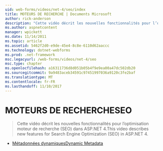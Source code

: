 ```yaml
---
uid: web-forms/videos/net-4/seo/index
title: MOTEURS DE RECHERCHE | Documents Microsoft
author: rick-anderson
description: "Cette vidéo décrit les nouvelles fonctionnalités pour l’optimisation moteur de recherche (SEO) dans ASP.NET 4."
ms.author: aspnetcontent
manager: wpickett
ms.date: 11/14/2011
ms.topic: article
ms.assetid: 5462f2d0-e9de-45e4-8c8e-6110d62aaccc
ms.technology: dotnet-webforms
ms.prod: .net-framework
msc.legacyurl: /web-forms/videos/net-4/seo
msc.type: chapter
ms.openlocfilehash: a16311736d8d051b05b4f9e9ea00a47dc502db20
ms.sourcegitcommit: 9a9483aceb34591c97451997036a9120c3fe2baf
ms.translationtype: MT
ms.contentlocale: fr-FR
ms.lasthandoff: 11/10/2017
---
```

<a name="seo"></a><span data-ttu-id="17b43-103">MOTEURS DE RECHERCHE</span><span class="sxs-lookup"><span data-stu-id="17b43-103">SEO</span></span>
====================
> <span data-ttu-id="17b43-104">Cette vidéo décrit les nouvelles fonctionnalités pour l’optimisation moteur de recherche (SEO) dans ASP.NET 4.</span><span class="sxs-lookup"><span data-stu-id="17b43-104">This video describes new features for Search Engine Optimization (SEO) in ASP.NET 4.</span></span>


- [<span data-ttu-id="17b43-105">Métadonnées dynamiques</span><span class="sxs-lookup"><span data-stu-id="17b43-105">Dynamic Metadata</span></span>](aspnet-4-quick-hit-dynamic-metadata.md)
